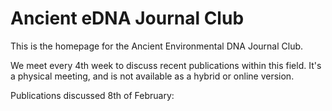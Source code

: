 # Ancient eDNA Journal Club
This is the homepage for the Ancient Environmental DNA Journal Club. 

We meet every 4th week to discuss recent publications within this field. It's a physical meeting, and is not available as a hybrid or online version. 

Publications discussed 8th of February:


